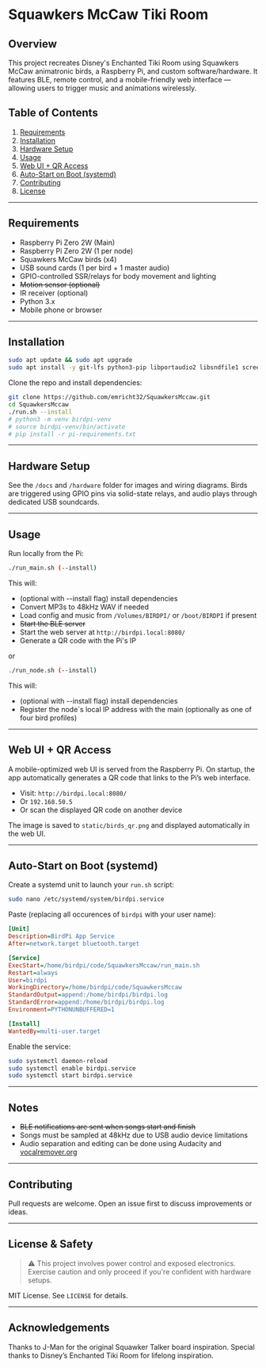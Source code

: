 # Squawkers McCaw Tiki Room

## Overview

This project recreates Disney's Enchanted Tiki Room using Squawkers McCaw animatronic birds, a Raspberry Pi, and custom software/hardware. It features BLE, remote control, and a mobile-friendly web interface — allowing users to trigger music and animations wirelessly.

## Table of Contents

1. [Requirements](#requirements)
2. [Installation](#installation)
3. [Hardware Setup](#hardware-setup)
4. [Usage](#usage)
5. [Web UI + QR Access](#web-ui--qr-access)
6. [Auto-Start on Boot (systemd)](#auto-start-on-boot-systemd)
7. [Contributing](#contributing)
8. [License](#license)

---

## Requirements

- Raspberry Pi Zero 2W (Main)
- Raspberry Pi Zero 2W (1 per node)
- Squawkers McCaw birds (x4)
- USB sound cards (1 per bird + 1 master audio)
- GPIO-controlled SSR/relays for body movement and lighting
- ~~Motion sensor (optional)~~
- IR receiver (optional)
- Python 3.x
- Mobile phone or browser

---

## Installation

```bash
sudo apt update && sudo apt upgrade
sudo apt install -y git-lfs python3-pip libportaudio2 libsndfile1 screen git ffmpeg libcairo2-dev pkg-config python3-dev libgirepository1.0-dev gir1.2-glib-2.0
```

Clone the repo and install dependencies:

```bash
git clone https://github.com/emricht32/SquawkersMccaw.git
cd SquawkersMccaw
./run.sh --install
# python3 -m venv birdpi-venv
# source birdpi-venv/bin/activate
# pip install -r pi-requirements.txt
```

---

## Hardware Setup

See the `/docs` and `/hardware` folder for images and wiring diagrams. Birds are triggered using GPIO pins via solid-state relays, and audio plays through dedicated USB soundcards.

---

## Usage

Run locally from the Pi:

```bash
./run_main.sh (--install)
```
This will:
- (optional with --install flag) install dependencies 
- Convert MP3s to 48kHz WAV if needed
- Load config and music from `/Volumes/BIRDPI/` or `/boot/BIRDPI` if present
- ~~Start the BLE server~~
- Start the web server at `http://birdpi.local:8080/`
- Generate a QR code with the Pi's IP

or

```bash
./run_node.sh (--install)
```

This will:
- (optional with --install flag) install dependencies 
- Register the node`s local IP address with the main (optionally as one of four bird profiles)

---

## Web UI + QR Access

A mobile-optimized web UI is served from the Raspberry Pi. On startup, the app automatically generates a QR code that links to the Pi’s web interface.

- Visit: `http://birdpi.local:8080/`
- Or `192.168.50.5`
- Or scan the displayed QR code on another device

The image is saved to `static/birds_qr.png` and displayed automatically in the web UI.

---

## Auto-Start on Boot (systemd)

Create a systemd unit to launch your `run.sh` script:

```bash
sudo nano /etc/systemd/system/birdpi.service
```

Paste (replacing all occurences of `birdpi` with your user name):

```ini
[Unit]
Description=BirdPi App Service
After=network.target bluetooth.target

[Service]
ExecStart=/home/birdpi/code/SquawkersMccaw/run_main.sh
Restart=always
User=birdpi
WorkingDirectory=/home/birdpi/code/SquawkersMccaw
StandardOutput=append:/home/birdpi/birdpi.log
StandardError=append:/home/birdpi/birdpi.log
Environment=PYTHONUNBUFFERED=1

[Install]
WantedBy=multi-user.target
```

Enable the service:

```bash
sudo systemctl daemon-reload
sudo systemctl enable birdpi.service
sudo systemctl start birdpi.service
```

---

## Notes

- ~~BLE notifications are sent when songs start and finish~~
- Songs must be sampled at 48kHz due to USB audio device limitations
- Audio separation and editing can be done using Audacity and [vocalremover.org](https://vocalremover.org)

---

## Contributing

Pull requests are welcome. Open an issue first to discuss improvements or ideas.

---

## License & Safety

> ⚠️ This project involves power control and exposed electronics. Exercise caution and only proceed if you're confident with hardware setups.

MIT License. See `LICENSE` for details.

---

## Acknowledgements

Thanks to J-Man for the original Squawker Talker board inspiration. Special thanks to Disney’s Enchanted Tiki Room for lifelong inspiration.